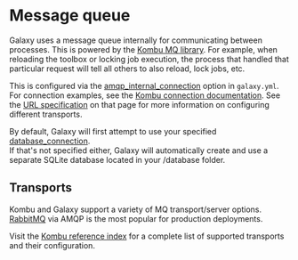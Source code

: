 
# Message queue

Galaxy uses a message queue internally for communicating between processes. 
This is powered by the [Kombu MQ library](https://docs.celeryq.dev/projects/kombu/). 
For example, when reloading the toolbox or locking job execution,
the process that handled that particular request will tell all others to also reload, lock jobs, etc. 

<!-- TODO Discuss Galaxies benefit of using an MQ -->

<!-- TODO the types of messages being passed, more detailed than above -->

This is configured via the [amqp_internal_connection](https://docs.galaxyproject.org/en/latest/admin/config.html#amqp-internal-connection)
option in `galaxy.yml`. For connection examples, see the [Kombu connection documentation](https://docs.celeryq.dev/projects/kombu/en/stable/userguide/connections.html).
See the [URL specification](https://docs.celeryq.dev/projects/kombu/en/stable/userguide/connections.html#urls) on that page for more information on configuring different transports.

<!-- TODO copy in an actual rabbit MQ example from the link above 
```
amqp_internal_connection: 
```
-->

By default, Galaxy will first attempt to use
your specified [database_connection](https://docs.galaxyproject.org/en/latest/admin/config.html#database-connection).  
If that's not specified either, Galaxy will automatically create and use a separate SQLite
database located in your <galaxy>/database folder.

## Transports
Kombu and Galaxy support a variety of MQ transport/server options. 
[RabbitMQ](https://www.rabbitmq.com/) via AMQP is the most popular for production deployments.

Visit the [Kombu reference index](https://docs.celeryq.dev/projects/kombu/en/stable/reference/index.html) for a
complete list of supported transports and their configuration.

<!-- TODO Specify any requirements Galaxy has for transport features. -->

<!-- TODO Specify what nodes need to be able to access the MQ (nginx proxy, web and job handlers, workflow schedulers, compute nodes, etc?). -->
